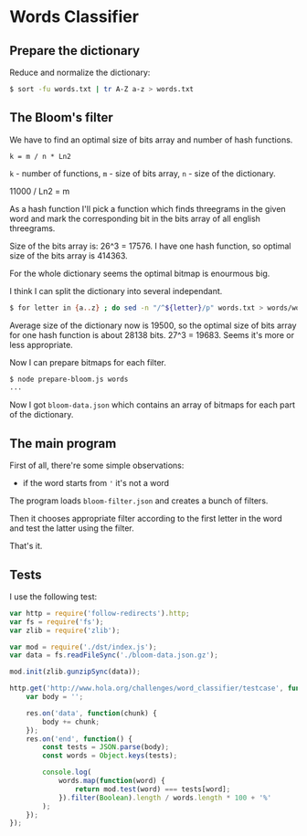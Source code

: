 # Words Classifier

## Prepare the dictionary

Reduce and normalize the dictionary:

```sh
$ sort -fu words.txt | tr A-Z a-z > words.txt
```

## The Bloom's filter

We have to find an optimal size of bits array and number of hash functions.

```
k = m / n * Ln2
```

`k` - number of functions, `m` - size of bits array, `n` - size of the dictionary.

11000 / Ln2 = m

As a hash function I'll pick a function which finds threegrams in the given word and mark the corresponding bit in the bits array of all english threegrams.

Size of the bits array is: 26^3 = 17576. I have one hash function, so optimal size of the bits array is 414363.

For the whole dictionary seems the optimal bitmap is enourmous big.

I think I can split the dictionary into several independant.

```sh
$ for letter in {a..z} ; do sed -n "/^${letter}/p" words.txt > words/words_${letter}.txt; done
```

Average size of the dictionary now is 19500, so the optimal size of bits array for one hash function is about 28138 bits. 27^3 = 19683. Seems it's more or less appropriate.

Now I can prepare bitmaps for each filter.

```sh
$ node prepare-bloom.js words
...
```

Now I got `bloom-data.json` which contains an array of bitmaps for each part of the dictionary.

## The main program

First of all, there're some simple observations:

- if the word starts from `'` it's not a word

The program loads `bloom-filter.json` and creates a bunch of filters.

Then it chooses appropriate filter according to the first letter in the word and test the latter using the filter.

That's it.

## Tests

I use the following test:

```js
var http = require('follow-redirects').http;
var fs = require('fs');
var zlib = require('zlib');

var mod = require('./dst/index.js');
var data = fs.readFileSync('./bloom-data.json.gz');

mod.init(zlib.gunzipSync(data));

http.get('http://www.hola.org/challenges/word_classifier/testcase', function(res) {
    var body = '';

    res.on('data', function(chunk) {
        body += chunk;
    });
    res.on('end', function() {
        const tests = JSON.parse(body);
        const words = Object.keys(tests);

        console.log(
            words.map(function(word) {
                return mod.test(word) === tests[word];
            }).filter(Boolean).length / words.length * 100 + '%'
        );
    });
});

```
